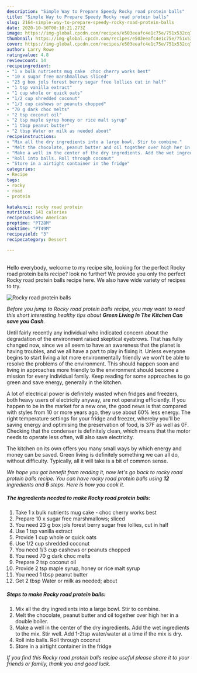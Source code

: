 ```yaml
---
description: "Simple Way to Prepare Speedy Rocky road protein balls"
title: "Simple Way to Prepare Speedy Rocky road protein balls"
slug: 2164-simple-way-to-prepare-speedy-rocky-road-protein-balls
date: 2020-10-30T00:10:21.273Z
image: https://img-global.cpcdn.com/recipes/e503eeafc4e1c75e/751x532cq70/rocky-road-protein-balls-recipe-main-photo.jpg
thumbnail: https://img-global.cpcdn.com/recipes/e503eeafc4e1c75e/751x532cq70/rocky-road-protein-balls-recipe-main-photo.jpg
cover: https://img-global.cpcdn.com/recipes/e503eeafc4e1c75e/751x532cq70/rocky-road-protein-balls-recipe-main-photo.jpg
author: Larry Rowe
ratingvalue: 4.8
reviewcount: 14
recipeingredient:
- "1 x bulk nutrients mug cake  choc cherry works best"
- "10 x sugar free marshmallows sliced"
- "23 g box jols forest berry sugar free lollies cut in half"
- "1 tsp vanilla extract"
- "1 cup whole or quick oats"
- "1/2 cup shredded coconut"
- "1/3 cup cashews or peanuts chopped"
- "70 g dark choc melts"
- "2 tsp coconut oil"
- "2 tsp maple syrup honey or rice malt syrup"
- "1 tbsp peanut butter"
- "2 tbsp Water or milk as needed about"
recipeinstructions:
- "Mix all the dry ingredients into a large bowl. Stir to combine."
- "Melt the chocolate, peanut butter and oil together over high her in a double boiler."
- "Make a well in the center of the dry ingredients. Add the wet ingredients to the mix. Stir well. Add 1-2tsp water/water at a time if the mix is dry."
- "Roll into balls. Roll through coconut"
- "Store in a airtight container in the fridge"
categories:
- Recipe
tags:
- rocky
- road
- protein

katakunci: rocky road protein 
nutrition: 141 calories
recipecuisine: American
preptime: "PT28M"
cooktime: "PT49M"
recipeyield: "3"
recipecategory: Dessert

---
```

<br>
Hello everybody, welcome to my recipe site, looking for the perfect Rocky road protein balls recipe? look no further! We provide you only the perfect Rocky road protein balls recipe here. We also have wide variety of recipes to try.
<br>


![Rocky road protein balls](https://img-global.cpcdn.com/recipes/e503eeafc4e1c75e/751x532cq70/rocky-road-protein-balls-recipe-main-photo.jpg)

<i>Before you jump to Rocky road protein balls recipe, you may want to read this short interesting healthy tips about 
<strong>Green Living In The Kitchen Can save you Cash</strong>.</i>
</br>

Until fairly recently any individual who indicated concern about the degradation of the environment raised skeptical eyebrows. That has fully changed now, since we all seem to have an awareness that the planet is having troubles, and we all have a part to play in fixing it. Unless everyone begins to start living a lot more environmentally friendly we won't be able to resolve the problems of the environment. This should happen soon and living in approaches more friendly to the environment should become a mission for every individual family. Keep reading for some approaches to go green and save energy, generally in the kitchen.

A lot of electrical power is definitely wasted when fridges and freezers, both heavy users of electricity anyway, are not operating efficiently. If you happen to be in the market for a new one, the good news is that compared with styles from 10 or more years ago, they use about 60% less energy. The right temperature settings for your fridge and freezer, whereby you'll be saving energy and optimising the preservation of food, is 37F as well as 0F. Checking that the condenser is definitely clean, which means that the motor needs to operate less often, will also save electricity.

The kitchen on its own offers you many small ways by which energy and money can be saved. Green living is definitely something we can all do, without difficulty. Typically, all it will take is a bit of common sense.


<i>We hope you got benefit from reading it, now let's go back to rocky road protein balls recipe. You can have rocky road protein balls using <strong>12</strong> ingredients and <strong>5</strong> steps. Here is how you cook it.
</i>

##### The ingredients needed to make Rocky road protein balls:

1. Take 1 x bulk nutrients mug cake - choc cherry works best
1. Prepare 10 x sugar free marshmallows; sliced
1. You need 23 g box jols forest berry sugar free lollies, cut in half
1. Use 1 tsp vanilla extract
1. Provide 1 cup whole or quick oats
1. Use 1/2 cup shredded coconut
1. You need 1/3 cup cashews or peanuts chopped
1. You need 70 g dark choc melts
1. Prepare 2 tsp coconut oil
1. Provide 2 tsp maple syrup, honey or rice malt syrup
1. You need 1 tbsp peanut butter
1. Get 2 tbsp Water or milk as needed; about


##### Steps to make Rocky road protein balls:

1. Mix all the dry ingredients into a large bowl. Stir to combine.
1. Melt the chocolate, peanut butter and oil together over high her in a double boiler.
1. Make a well in the center of the dry ingredients. Add the wet ingredients to the mix. Stir well. Add 1-2tsp water/water at a time if the mix is dry.
1. Roll into balls. Roll through coconut
1. Store in a airtight container in the fridge


<i>If you find this Rocky road protein balls recipe useful please share it to your friends or family, thank you and good luck.</i>

